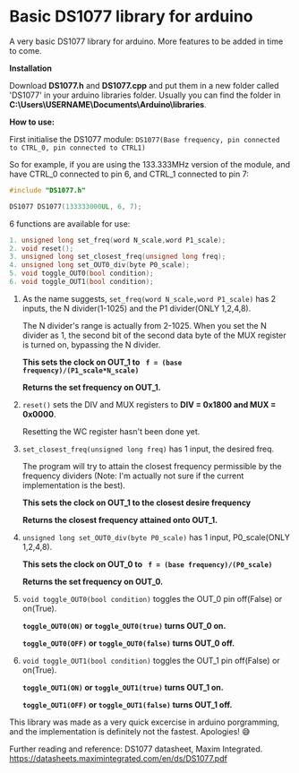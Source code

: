 # Basic DS1077 library for arduino
A very basic DS1077 library for arduino. More features to be added in time to come.

**Installation**

Download **DS1077.h** and **DS1077.cpp** and put them in a new folder called 'DS1077' in your arduino libraries folder. 
Usually you can find the folder in **C:\Users\USERNAME\Documents\Arduino\libraries**.



**How to use:**

First initialise the DS1077 module: ```DS1077(Base frequency, pin connected to CTRL_0, pin connected to CTRL1)```

So for example, if you are  using the 133.333MHz version of the module, and have CTRL_0 connected to pin 6, and CTRL_1 connected to pin 7:
```c++
#include "DS1077.h"

DS1077 DS1077(133333000UL, 6, 7);
```

6 functions are available for use:
```c++
1. unsigned long set_freq(word N_scale,word P1_scale);
2. void reset();
3. unsigned long set_closest_freq(unsigned long freq);
4. unsigned long set_OUT0_div(byte P0_scale);
5. void toggle_OUT0(bool condition);
6. void toggle_OUT1(bool condition);

```
1. As the name suggests, ```set_freq(word N_scale,word P1_scale)``` has 2 inputs, the N divider(1-1025) and the P1 divider(ONLY 1,2,4,8).

   The N divider's range is actually from 2-1025. When you set the N  divider as 1, the second bit of the second data byte of the MUX register is turned on,
   bypassing the N divider. 
  
   **This sets the clock on OUT_1 to ``` f = (base frequency)/(P1_scale*N_scale)```**
  
   **Returns the set frequency on OUT_1.**
  
2. ```reset()``` sets the DIV and MUX registers to **DIV = 0x1800 and MUX = 0x0000**. 

   Resetting the WC register hasn't been done yet.


3. ```set_closest_freq(unsigned long freq)``` has 1 input, the desired freq. 

   The program will try to attain the closest frequency permissible by the frequency dividers
   (Note: I'm actually not sure if the current implementation is the best).
  
   **This sets the clock on OUT_1 to the closest desire frequency**
  
   **Returns the closest frequency attained onto OUT_1.**
  
4. ```unsigned long set_OUT0_div(byte P0_scale)``` has 1 input, P0_scale(ONLY 1,2,4,8). 

   **This sets the clock on OUT_0 to ``` f = (base frequency)/(P0_scale)```**
   
   **Returns the set frequency on OUT_0.**
   
5. ```void toggle_OUT0(bool condition)``` toggles the OUT_0 pin off(False) or on(True). 
 
   **```toggle_OUT0(ON)``` or ```toggle_OUT0(true)``` turns OUT_0 on.**
   
   **```toggle_OUT0(OFF)``` or ```toggle_OUT0(false)``` turns OUT_0 off.**
   
6. ```void toggle_OUT1(bool condition)``` toggles the OUT_1 pin off(False) or on(True). 
 
   **```toggle_OUT1(ON)``` or ```toggle_OUT1(true)``` turns OUT_1 on.**
   
   **```toggle_OUT1(OFF)``` or ```toggle_OUT1(false)``` turns OUT_1 off.**
  
  
This library was made as a very quick excercise in arduino porgramming, and the implementation is definitely not the fastest. Apologies! :sweat_smile:

Further reading and reference: DS1077 datasheet, Maxim Integrated. https://datasheets.maximintegrated.com/en/ds/DS1077.pdf
